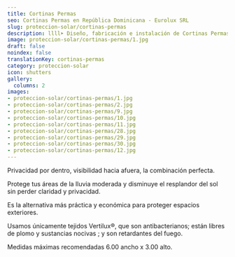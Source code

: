 ```yaml
---
title: Cortinas Permas
seo: Cortinas Permas en República Dominicana - Eurolux SRL
slug: proteccion-solar/cortinas-permas
description: llll➤ Diseño, fabricación e instalación de Cortinas Permas ✅ y todo tipo de envolvente y fachada ligera para su proyecto.
image: proteccion-solar/cortinas-permas/1.jpg
draft: false
noindex: false
translationKey: cortinas-permas
category: proteccion-solar
icon: shutters
gallery:
  columns: 2
images:
- proteccion-solar/cortinas-permas/1.jpg
- proteccion-solar/cortinas-permas/2.jpg
- proteccion-solar/cortinas-permas/9.jpg
- proteccion-solar/cortinas-permas/10.jpg
- proteccion-solar/cortinas-permas/11.jpg
- proteccion-solar/cortinas-permas/28.jpg
- proteccion-solar/cortinas-permas/29.jpg
- proteccion-solar/cortinas-permas/30.jpg
- proteccion-solar/cortinas-permas/12.jpg
---
```

Privacidad por dentro, visibilidad hacia afuera, la combinación perfecta.

Protege tus áreas de la lluvia moderada y disminuye el resplandor del sol sin perder claridad y privacidad.

Es la alternativa más práctica y económica para proteger espacios exteriores.

Usamos únicamente tejidos Vertilux®, que son antibacterianos; están libres de plomo y sustancias nocivas ; y son retardantes del fuego.

Medidas máximas recomendadas 6.00 ancho x 3.00 alto.
